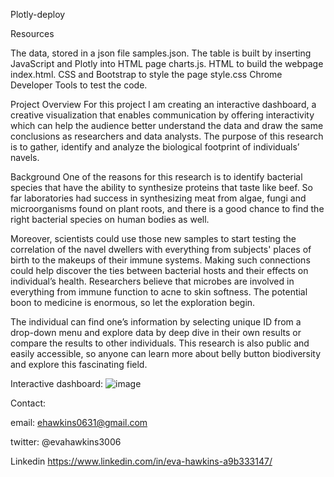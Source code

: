 Plotly-deploy

Resources


The data, stored in a json file samples.json.
The table is built by inserting JavaScript and Plotly into HTML page charts.js.
HTML to build the webpage index.html.
CSS and Bootstrap to style the page style.css
Chrome Developer Tools to test the code.


Project Overview
For this project I am creating an interactive dashboard, a creative visualization that enables communication by offering interactivity which can help the audience better understand the data and draw the same conclusions as researchers and data analysts. The purpose of this research is to gather, identify and analyze the biological footprint of individuals’ navels.


Background
One of the reasons for this research is to identify bacterial species that have the ability to synthesize proteins that taste like beef. So far laboratories had success in synthesizing meat from algae, fungi and microorganisms found on plant roots, and there is a good chance to find the right bacterial species on human bodies as well.

Moreover, scientists could use those new samples to start testing the correlation of the navel dwellers with everything from subjects' places of birth to the makeups of their immune systems. Making such connections could help discover the ties between bacterial hosts and their effects on individual’s health. Researchers believe that microbes are involved in everything from immune function to acne to skin softness. The potential boon to medicine is enormous, so let the exploration begin.

The individual can find one’s information by selecting unique ID from a drop-down menu and explore data by deep dive in their own results or compare the results to other individuals. This research is also public and easily accessible, so anyone can learn more about belly button biodiversity and explore this fascinating field.

Interactive dashboard:
![image](https://user-images.githubusercontent.com/101227930/181753185-493af7a2-c300-4bf8-9021-02926230c0ef.png)


Contact:

email: ehawkins0631@gmail.com

twitter: @evahawkins3006

Linkedin https://www.linkedin.com/in/eva-hawkins-a9b333147/

